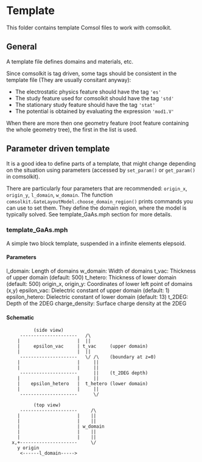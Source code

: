 # Template
This folder contains template Comsol files to work with comsolkit.

## General
A template file defines domains and materials, etc.

Since comsolkit is tag driven, some tags should be consistent in the template file (They are usually consitant anyway):

- The electrostatic physics feature should have the tag `'es'`
- The study feature used for comsolkit should have the tag `'std'`
- The stationary study feature should have the tag `'stat'`
- The potential is obtained by evaluating the expression `'mod1.V'`

When there are more then one geometry feature (root feature containing the whole geometry tree), the first in the list is used.

## Parameter driven template
It is a good idea to define parts of a template, that might change depending on the situation using parameters (accessed by `set_param()` or `get_param()` in comsolkit).

There are particularly four parameters that are recommended: `origin_x`, `origin_y`, `l_domain`, `w_domain`. The function `comsolkit.GateLayoutModel.choose_domain_region()` prints commands you can use to set them. They define the domain region, where the model is typically solved. See template_GaAs.mph section for more details.

### template_GaAs.mph
A simple two block template, suspended in a infinite elements elepsoid.

#### Parameters
   l_domain: Length of domains
   w_domain: Width of domains
   t_vac: Thickness of upper domain (default: 500)
   t_hetero: Thickness of lower domain (default: 500)
   origin_x, origin_y: Coordinates of lower left point of domains (x,y)
   epsilon_vac: Dielectric constant of upper domain (default: 1)
   epsilon_hetero: Dielectric constant of lower domain (default: 13)
   t_2DEG: Depth of the 2DEG
   charge_density: Surface charge density at the 2DEG

 #### Schematic
 ```
           (side view)
      ---------------------   /\
     |                     |  ||
     |     epsilon_vac     | t_vac     (upper domain)
     |                     |  ||
      ---------------------   \/ /\    (boundary at z=0)
     |                     |     ||
     |                     |     ||
      ---------------------      ||    (t_2DEG depth)
     |                     |     ||
     |    epsilon_hetero   |  t_hetero (lower domain)
     |                     |     ||
      ---------------------      \/

           (top view)
      ---------------------     /\
     |                     |    ||
     |                     |    ||
     |                     | w_domain
     |                     |    ||
     |                     |    ||
   x,+---------------------     \/
     y origin
      <------l_domain----->
```